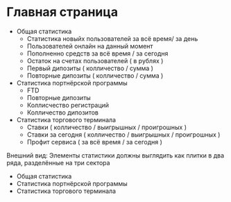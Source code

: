 # Главная страница

- Общая статистика
  - Статистика новыйх пользователей за всё время/ за день
  - Пользователей онлайн на данный момент
  - Пополненно средств за всё время / за сегодня
  - Остаток на счетах пользователей ( в рублях )
  - Первый дипозиты ( колличество / сумма )
  - Повторные дипозиты ( колличество / сумма )
- Статистика портнёрской программы
  - FTD
  - Повторные дипозиты
  - Коллисчество регистраций
  - Колличество дипозитов
- Статистика торгового терминала
  - Ставки ( колличество / выигрышных / проигрошных )
  - Ставки за сегодня ( колличество / выигрышных / проигрошных )
  - Профит сервиса ( за всё время / за сегодня )

Внешний вид: Элементы статистики должны выглядить как плитки в два ряда, разделённые на три сектора
- Общая статистика
- Статистика портнёрской программы
- Статистика торгового терминала
